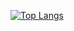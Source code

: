 [![Top Langs](https://github-readme-stats.vercel.app/api/top-langs/?username=sunwookim05&layout=compact&bg_color=0)](https://github.com/anuraghazra/github-readme-stats)

